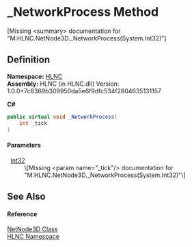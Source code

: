 # _NetworkProcess Method


\[Missing &lt;summary&gt; documentation for "M:HLNC.NetNode3D._NetworkProcess(System.Int32)"\]



## Definition
**Namespace:** <a href="N_HLNC">HLNC</a>  
**Assembly:** HLNC (in HLNC.dll) Version: 1.0.0+7c8369b309950da5e6f9dfc534f2804635131157

**C#**
``` C#
public virtual void _NetworkProcess(
	int _tick
)
```



#### Parameters
<dl><dt>  <a href="https://learn.microsoft.com/dotnet/api/system.int32" target="_blank" rel="noopener noreferrer">Int32</a></dt><dd>\[Missing &lt;param name="_tick"/&gt; documentation for "M:HLNC.NetNode3D._NetworkProcess(System.Int32)"\]</dd></dl>

## See Also


#### Reference
<a href="T_HLNC_NetNode3D">NetNode3D Class</a>  
<a href="N_HLNC">HLNC Namespace</a>  
